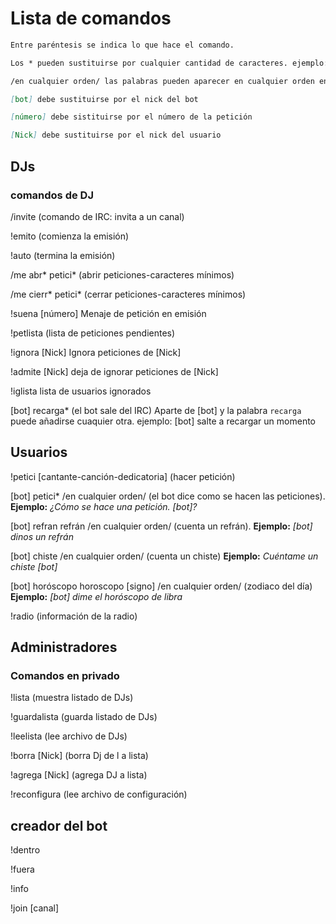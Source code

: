 # Lista de comandos

``` markdown
Entre paréntesis se indica lo que hace el comando.

Los * pueden sustituirse por cualquier cantidad de caracteres. ejemplo: petici* -> petición, peticion, peticiones, etc. y se pueden añadir palabras extra.

/en cualquier orden/ las palabras pueden aparecer en cualquier orden en la frase y se pueden añadir palabra extra.

[bot] debe sustituirse por el nick del bot

[número] debe sistituirse por el número de la petición

[Nick] debe sustituirse por el nick del usuario
```

## DJs

### comandos de DJ

/invite (comando de IRC: invita a un canal)

!emito (comienza la emisión)

!auto (termina la emisión)

/me abr\* petici\* (abrir peticiones-caracteres mínimos)

/me cierr\* petici\* (cerrar peticiones-caracteres mínimos)

!suena [número] Menaje de petición en emisión

!petlista (lista de peticiones pendientes)

!ignora [Nick] Ignora peticiones de [Nick]

!admite [Nick] deja de ignorar peticiones de [Nick]

!iglista lista de usuarios ignorados

[bot] recarga* (el bot sale del IRC) Aparte de [bot] y la palabra `recarga` puede añadirse cuaquier otra. ejemplo: [bot] salte a recargar un momento

## Usuarios

!petici [cantante-canción-dedicatoria] (hacer petición)

[bot] petici* /en cualquier orden/ (el bot dice como se hacen las peticiones). **Ejemplo:** *¿Cómo se hace una petición. [bot]?*

[bot] refran refrán /en cualquier orden/ (cuenta un refrán). **Ejemplo:** *[bot] dinos un refrán*

[bot] chiste /en cualquier orden/ (cuenta un chiste) **Ejemplo:** *Cuéntame un chiste [bot]*

[bot] horóscopo horoscopo [signo] /en cualquier orden/ (zodiaco del día) **Ejemplo:** *[bot] dime el horóscopo de libra*

!radio (información de la radio)

## Administradores

### Comandos en privado

!lista (muestra listado de DJs)

!guardalista (guarda listado de DJs)

!leelista (lee archivo de DJs)

!borra [Nick] (borra Dj de l a lista)

!agrega [Nick] (agrega DJ a lista)

!reconfigura (lee archivo de configuración)

## creador del bot

!dentro

!fuera

!info

!join [canal]
